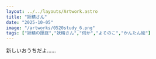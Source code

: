 ```yaml
---
layout: ../../layouts/Artwork.astro
title: "妖精さん"
date: "2025-10-05"
image: "/artworks/0520study_6.png"
tags: ["妖精の匣庭","妖精さん","伺か","よそのこ","かんたん絵"]
---
```


新しいおうちだよ……